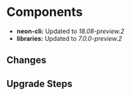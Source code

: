 # Components

* **neon-cli:** Updated to *18.08-preview.2*
* **libraries:** Updated to *7.0.0-preview.2*

## Changes

## Upgrade Steps

